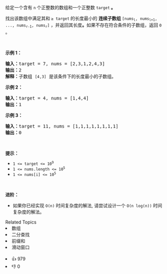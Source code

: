 <p>给定一个含有 <code>n</code><strong> </strong>个正整数的数组和一个正整数 <code>target</code><strong> 。</strong></p>

<p>找出该数组中满足其和<strong> </strong><code>≥ target</code><strong> </strong>的长度最小的 <strong>连续子数组</strong> <code>[nums<sub>l</sub>, nums<sub>l+1</sub>, ..., nums<sub>r-1</sub>, nums<sub>r</sub>]</code> ，并返回其长度<strong>。</strong>如果不存在符合条件的子数组，返回 <code>0</code> 。</p>

<p> </p>

<p><strong>示例 1：</strong></p>

<pre>
<strong>输入：</strong>target = 7, nums = [2,3,1,2,4,3]
<strong>输出：</strong>2
<strong>解释：</strong>子数组 <code>[4,3]</code> 是该条件下的长度最小的子数组。
</pre>

<p><strong>示例 2：</strong></p>

<pre>
<strong>输入：</strong>target = 4, nums = [1,4,4]
<strong>输出：</strong>1
</pre>

<p><strong>示例 3：</strong></p>

<pre>
<strong>输入：</strong>target = 11, nums = [1,1,1,1,1,1,1,1]
<strong>输出：</strong>0
</pre>

<p> </p>

<p><strong>提示：</strong></p>

<ul>
	<li><code>1 <= target <= 10<sup>9</sup></code></li>
	<li><code>1 <= nums.length <= 10<sup>5</sup></code></li>
	<li><code>1 <= nums[i] <= 10<sup>5</sup></code></li>
</ul>

<p> </p>

<p><strong>进阶：</strong></p>

<ul>
	<li>如果你已经实现<em> </em><code>O(n)</code> 时间复杂度的解法, 请尝试设计一个 <code>O(n log(n))</code> 时间复杂度的解法。</li>
</ul>
<div><div>Related Topics</div><div><li>数组</li><li>二分查找</li><li>前缀和</li><li>滑动窗口</li></div></div><br><div><li>👍 979</li><li>👎 0</li></div>